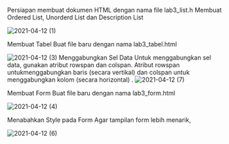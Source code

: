 Persiapan membuat dokumen HTML dengan nama file lab3_list.h 
Membuat Ordered List, Unorderd List dan Description List

![2021-04-12 (1)](https://user-images.githubusercontent.com/81582653/114429372-840b0f00-9be7-11eb-8422-5e91c976643c.png)

Membuat Tabel
Buat file baru dengan nama lab3_tabel.html

![2021-04-12 (3)](https://user-images.githubusercontent.com/81582653/114429583-bae12500-9be7-11eb-96c0-01beb31490c1.png)
Menggabungkan Sel Data
Untuk menggabungkan sel data, gunakan atribut rowspan dan colspan. Atribut rowspan untukmenggabungkan baris (secara vertikal) dan colspan untuk menggabungkan kolom (secara horizontal)
.
![2021-04-12 (7)](https://user-images.githubusercontent.com/81582653/114429923-101d3680-9be8-11eb-806d-227a4ad514d4.png)

Membuat Form
Buat file baru dengan nama lab3_form.html

![2021-04-12 (4)](https://user-images.githubusercontent.com/81582653/114430189-638f8480-9be8-11eb-98b8-1d26e242b41e.png)

Menabahkan Style pada Form
Agar tampilan form lebih menarik,

![2021-04-12 (6)](https://user-images.githubusercontent.com/81582653/114430446-a0f41200-9be8-11eb-964f-bbbeef92b7fa.png)

